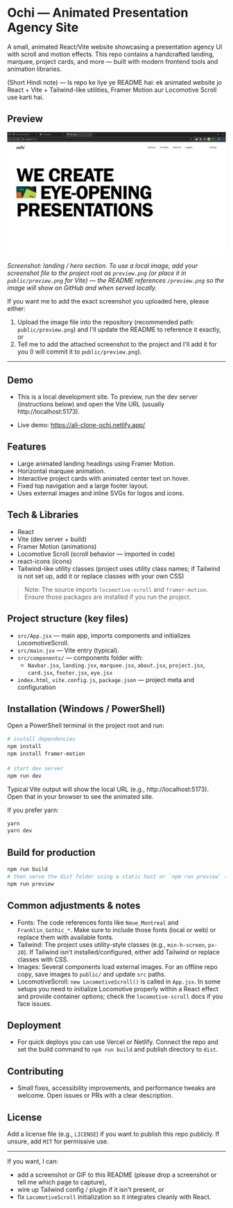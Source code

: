 # Ochi — Animated Presentation Agency Site

A small, animated React/Vite website showcasing a presentation agency UI with scroll and motion effects. This repo contains a handcrafted landing, marquee, project cards, and more — built with modern frontend tools and animation libraries.

(Short Hindi note) — Is repo ke liye ye README hai: ek animated website jo React + Vite + Tailwind-like utilities, Framer Motion aur Locomotive Scroll use karti hai.

## Preview

![Ochi preview](/preview.png)

*Screenshot: landing / hero section. To use a local image, add your screenshot file to the project root as `preview.png` (or place it in `public/preview.png` for Vite) — the README references `/preview.png` so the image will show on GitHub and when served locally.*

If you want me to add the exact screenshot you uploaded here, please either:

1. Upload the image file into the repository (recommended path: `public/preview.png`) and I'll update the README to reference it exactly, or
2. Tell me to add the attached screenshot to the project and I'll add it for you (I will commit it to `public/preview.png`).

---

## Demo

- This is a local development site. To preview, run the dev server (instructions below) and open the Vite URL (usually http://localhost:5173).

- Live demo: https://ali-clone-ochi.netlify.app/

## Features

- Large animated landing headings using Framer Motion.
- Horizontal marquee animation.
- Interactive project cards with animated center text on hover.
- Fixed top navigation and a large footer layout.
- Uses external images and inline SVGs for logos and icons.

## Tech & Libraries

- React
- Vite (dev server + build)
- Framer Motion (animations)
- Locomotive Scroll (scroll behavior — imported in code)
- react-icons (icons)
- Tailwind-like utility classes (project uses utility class names; if Tailwind is not set up, add it or replace classes with your own CSS)

> Note: The source imports `locomotive-scroll` and `framer-motion`. Ensure those packages are installed if you run the project.

## Project structure (key files)

- `src/App.jsx` — main app, imports components and initializes LocomotiveScroll.
- `src/main.jsx` — Vite entry (typical). 
- `src/components/` — components folder with:
  - `Navbar.jsx`, `landing.jsx`, `marquee.jsx`, `about.jsx`, `project.jsx`, `card.jsx`, `footer.jsx`, `eye.jsx`
- `index.html`, `vite.config.js`, `package.json` — project meta and configuration

## Installation (Windows / PowerShell)

Open a PowerShell terminal in the project root and run:

```powershell
# install dependencies
npm install
npm install framer-motion

# start dev server
npm run dev
```

Typical Vite output will show the local URL (e.g., http://localhost:5173). Open that in your browser to see the animated site.

If you prefer yarn:

```powershell
yarn
yarn dev
```

## Build for production

```powershell
npm run build
# then serve the dist folder using a static host or `npm run preview` (Vite)
npm run preview
```

## Common adjustments & notes

- Fonts: The code references fonts like `Neue_Montreal` and `Franklin_Gothic_*`. Make sure to include those fonts (local or web) or replace them with available fonts.
- Tailwind: The project uses utility-style classes (e.g., `min-h-screen`, `px-20`). If Tailwind isn't installed/configured, either add Tailwind or replace classes with CSS.
- Images: Several components load external images. For an offline repo copy, save images to `public/` and update `src` paths.
- LocomotiveScroll: `new LocomotiveScroll()` is called in `App.jsx`. In some setups you need to initialize Locomotive properly within a React effect and provide container options; check the `locomotive-scroll` docs if you face issues.

## Deployment

- For quick deploys you can use Vercel or Netlify. Connect the repo and set the build command to `npm run build` and publish directory to `dist`.

## Contributing

- Small fixes, accessibility improvements, and performance tweaks are welcome. Open issues or PRs with a clear description.

## License

Add a license file (e.g., `LICENSE`) if you want to publish this repo publicly. If unsure, add `MIT` for permissive use.

---

If you want, I can:
- add a screenshot or GIF to this README (please drop a screenshot or tell me which page to capture),
- wire up Tailwind config / plugin if it isn't present, or
- fix `LocomotiveScroll` initialization so it integrates cleanly with React.

